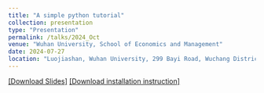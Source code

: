 ```yaml
---
title: "A simple python tutorial"
collection: presentation
type: "Presentation"
permalink: /talks/2024_Oct
venue: "Wuhan University, School of Economics and Management"
date: 2024-07-27
location: "Luojiashan, Wuhan University, 299 Bayi Road, Wuchang District, Wuhan, Hubei, P.R. China"
---
```


<a href="/files/python.pdf">[Download Slides]</a>  <a href="/files/installation.pdf">[Download installation instruction]</a> 

